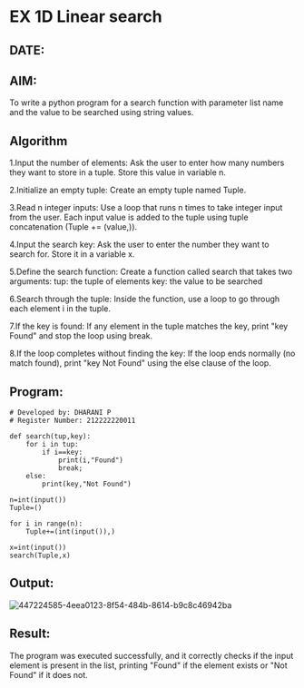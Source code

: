 # EX 1D Linear search
## DATE:
## AIM:
To write a python program for a search function with parameter list name and the value to be searched using string values.

## Algorithm
1.Input the number of elements: Ask the user to enter how many numbers they want to store in a tuple. Store this value in variable n.

2.Initialize an empty tuple: Create an empty tuple named Tuple.

3.Read n integer inputs: Use a loop that runs n times to take integer input from the user. Each input value is added to the tuple using tuple concatenation (Tuple += (value,)).

4.Input the search key: Ask the user to enter the number they want to search for. Store it in a variable x.

5.Define the search function: Create a function called search that takes two arguments:
 tup: the tuple of elements
 key: the value to be searched

6.Search through the tuple: Inside the function, use a loop to go through each element i in the tuple.

7.If the key is found: If any element in the tuple matches the key, print "key Found" and stop the loop using break.

8.If the loop completes without finding the key: If the loop ends normally (no match found), print "key Not Found" using the else clause of the loop.

## Program:
```
# Developed by: DHARANI P
# Register Number: 212222220011

def search(tup,key):
    for i in tup:
        if i==key:
            print(i,"Found")
            break;
    else:
        print(key,"Not Found")
        
n=int(input()) 
Tuple=()

for i in range(n):
    Tuple+=(int(input()),)
    
x=int(input())    
search(Tuple,x)
```

## Output:
![447224585-4eea0123-8f54-484b-8614-b9c8c46942ba](https://github.com/user-attachments/assets/f7975eb0-dd07-4146-8480-3e2d5a21d1fa)

## Result:
The program was executed successfully, and it correctly checks if the input element is present in the list, printing "Found" if the element exists or "Not Found" if it does not.
